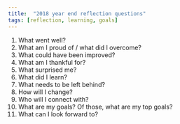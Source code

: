 ```yaml
---
title:  "2018 year end reflection questions"
tags: [reflection, learning, goals]
---
```


1. What went well?
2. What am I proud of / what did I overcome?
3. What could have been improved?
4. What am I thankful for?
5. What surprised me?
6. What did I learn?
7. What needs to be left behind?
8. How will I change?
9. Who will I connect with?
10. What are my goals? Of those, what are my top goals? 
11. What can I look forward to?
